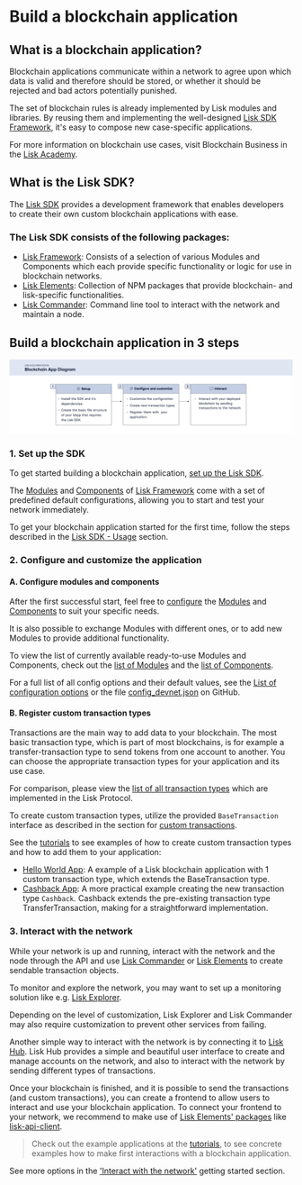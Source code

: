 # Build a blockchain application

## What is a blockchain application?

Blockchain applications communicate within a network to agree upon which data is valid and therefore should be stored, or whether it should be rejected and bad actors potentially punished.

The set of blockchain rules is already implemented by Lisk modules and libraries. By reusing them and implementing the well-designed [Lisk SDK Framework](../lisk-sdk/introduction.md), it's easy to compose new case-specific applications.

For more information on blockchain use cases, visit Blockchain Business in the [Lisk Academy](https://lisk.io/academy/blockchain-business/blockchain-in-business).

## What is the Lisk SDK?

The [Lisk SDK](../lisk-sdk/introduction.md) provides a development framework that enables developers to create their own custom blockchain applications with ease.

### The Lisk SDK consists of the following packages:

- [Lisk Framework](../lisk-sdk/lisk-framework/introduction.md): Consists of a selection of various Modules and Components which each provide specific functionality or logic for use in blockchain networks.
- [Lisk Elements](../lisk-sdk/lisk-elements/introduction.md): Collection of NPM packages that provide blockchain- and lisk-specific functionalities.
- [Lisk Commander](../lisk-sdk/lisk-commander/introduction.md): Command line tool to interact with the network and maintain a node.

## Build a blockchain application in 3 steps

![Build a bApp in 3 steps](assets/3-steps.png)

### 1. Set up the SDK
To get started building a blockchain application, [set up the Lisk SDK](../lisk-sdk/introduction.md#usage).

The [Modules](../lisk-sdk/lisk-framework/introduction.md#modules) and [Components](../lisk-sdk/lisk-framework/introduction.md#components) of [Lisk Framework](../lisk-sdk/lisk-framework/introduction.md) come with a set of predefined default configurations, allowing you to start and test your network immediately.

To get your blockchain application started for the first time, follow the steps described in the [Lisk SDK - Usage](../lisk-sdk/introduction.md#usage) section.

### 2. Configure and customize the application

#### A. Configure modules and components
After the first successful start, feel free to [configure](../lisk-sdk/configuration.md) the [Modules](../lisk-sdk/lisk-framework/introduction.md#modules) and [Components](../lisk-sdk/lisk-framework/introduction.md#components) to suit your specific needs.

It is also possible to exchange Modules with different ones, or to add new Modules to provide additional functionality.

To view the list of currently available ready-to-use Modules and Components, check out the [list of Modules](../lisk-sdk/lisk-framework/introduction.md#list-of-core-modules) and the [list of Components](../lisk-sdk/lisk-framework/introduction.md#components).

For a full list of all config options and their default values, see the [List of configuration options](../lisk-sdk/configuration.md#list-of-configuration-options) or the file [config_devnet.json](https://github.com/LiskHQ/lisk-sdk/blob/development/sdk/src/samples/config_devnet.json) on GitHub.

#### B. Register custom transaction types
Transactions are the main way to add data to your blockchain.
The most basic transaction type, which is part of most blockchains, is for example a transfer-transaction type to send tokens from one account to another.
You can choose the appropriate transaction types for your application and its use case.

For comparison, please view the [list of all transaction types](../lisk-protocol/transactions.md) which are implemented in the Lisk Protocol.

To create custom transaction types, utilize the provided `BaseTransaction` interface as described in the section for [custom transactions](../lisk-sdk/customize.md).

See the [tutorials](tutorials.md) to see examples of how to create custom transaction types and how to add them to your application:

- [Hello World App](tutorials/hello-world.md): A example of a Lisk blockchain application with 1 custom transaction type, which extends the BaseTransaction type.
- [Cashback App](tutorials/cashback.md): A more practical example creating the new transaction type `Cashback`. Cashback extends the pre-existing transaction type TransferTransaction, making for a straightforward implementation.

### 3. Interact with the network
While your network is up and running, interact with the network and the node through the API and use [Lisk Commander](../lisk-sdk/lisk-commander/introduction.md) or [Lisk Elements](../lisk-sdk/lisk-elements/introduction.md) to create sendable transaction objects.

To monitor and explore the network, you may want to set up a monitoring solution like e.g. [Lisk Explorer](https://github.com/LiskHQ/lisk-explorer).

Depending on the level of customization, Lisk Explorer and Lisk Commander may also require customization to prevent other services from failing.

Another simple way to interact with the network is by connecting it to [Lisk Hub](https://github.com/LiskHQ/lisk-hub).
Lisk Hub provides a simple and beautiful user interface to create and manage accounts on the network, and also to interact with the network by sending different types of transactions.

Once your blockchain is finished, and it is possible to send the transactions (and custom transactions), you can create a frontend to allow users to interact and use your blockchain application.
To connect your frontend to your network, we recommend to make use of [Lisk Elements' packages](../lisk-sdk/lisk-elements/packages.md) like [lisk-api-client](../lisk-sdk/lisk-elements/packages/api-client.md).

> Check out the example applications at the [tutorials](tutorials.md), to see concrete examples how to make first interactions with a blockchain application.

See more options in the ['Interact with the network'](interact-with-network.md) getting started section.
